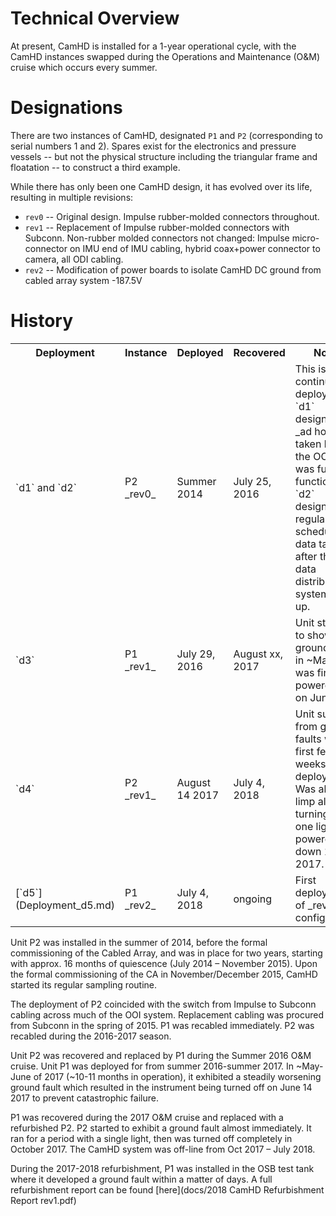 # Technical Overview

At present, CamHD is installed for a 1-year operational cycle, with the CamHD instances swapped during the Operations and Maintenance (O&M) cruise which occurs every summer.


# Designations

There are two instances of CamHD, designated `P1` and `P2` (corresponding to serial numbers 1 and 2).    Spares exist for the electronics and pressure vessels -- but not the physical structure including the triangular frame and floatation -- to construct a third example.

While there has only been one CamHD design, it has evolved over its life, resulting in multiple revisions:

* `rev0` -- Original design.   Impulse rubber-molded connectors throughout.
* `rev1` -- Replacement of Impulse rubber-molded connectors with Subconn.   Non-rubber molded connectors not changed:    Impulse micro-connector on IMU end of IMU cabling, hybrid coax+power connector to camera, all ODI cabling.
* `rev2` -- Modification of power boards to isolate CamHD DC ground from cabled array system -187.5V

# History

<table>
  <tr>
    <th>Deployment</th>
    <th>Instance</th>
    <th>Deployed</th>
    <th>Recovered</th>
    <th>Notes</th>
  </tr>
  <tr>
    <td>`d1` and `d2`</td>
    <td>P2 _rev0_</td>
    <td>Summer 2014</td>
    <td>July 25, 2016</td>
    <td>This is one continuous deployment.   `d1`  designates _ad hoc_ data taken before the OOI CI was fully functional.   `d2` designates regularly scheduled data taken after the CI data distribution system was up.</td>
  </tr>
  <tr>
    <td>`d3`</td>
    <td>P1 _rev1_</td>
    <td>July 29, 2016</td>
    <td>August xx, 2017</td>
    <td>Unit started to show ground faults in ~May and was finally powered off on June 14 </td>
  </tr>
  <tr>
    <td>`d4`</td>
    <td>P2 _rev1_</td>
    <td>August 14 2017</td>
    <td>July 4, 2018</td>
    <td>Unit suffered from ground faults within first few weeks of deployment.  Was able to limp along by turning off one light.   Unit powered down 13 Nov 2017.</td>
  </tr>
  <tr>
    <td>[`d5`](Deployment_d5.md)</td>
    <td>P1 _rev2_</td>
    <td>July 4, 2018</td>
    <td>ongoing</td>
    <td>First deployment of _rev2_ configuration.</td>
  </tr>
</table>

Unit P2 was installed in the summer of 2014, before the formal commissioning of the Cabled Array, and was in place for two years, starting with approx. 16 months of quiescence (July 2014 – November 2015).   Upon the formal commissioning of the CA in November/December 2015, CamHD started its regular sampling routine.

The deployment of P2 coincided with the switch from Impulse to Subconn cabling across much of the OOI system.   Replacement cabling was procured from Subconn in the spring of 2015.    P1 was recabled immediately.  P2 was recabled during the 2016-2017 season.

Unit P2 was recovered and replaced by P1 during the Summer 2016 O&M cruise.
Unit P1 was deployed for from summer 2016-summer 2017.   In ~May-June of 2017 (~10-11 months in operation), it exhibited a steadily worsening ground fault which resulted in the instrument being turned off on June 14 2017 to prevent catastrophic failure.

P1 was recovered during the 2017 O&M cruise and replaced with a refurbished P2.  P2 started to exhibit a ground fault almost immediately.   It ran for a period with a single light, then was turned off completely in October 2017.   The CamHD system was off-line from Oct 2017 – July 2018.

During the 2017-2018 refurbishment, P1 was installed in the OSB test tank where it developed a ground fault within a matter of days.  A full refurbishment report can be found [here](docs/2018 CamHD Refurbishment Report rev1.pdf)
